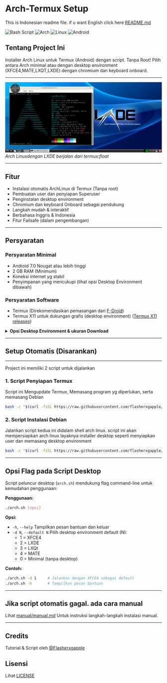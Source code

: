 # Arch-Termux Setup
This is Indonesian readme file. if u want English click here [README.md](./README.md)

![Bash Script](https://img.shields.io/badge/bash_script-%23121011.svg?style=flat&logo=gnu-bash&logoColor=white) ![Arch](https://img.shields.io/badge/Arch_Linux-1793D1?style=flat&logo=arch-linux&logoColor=white) ![Linux](https://img.shields.io/badge/Linux-FCC624?style=flat&logo=linux&logoColor=black) ![Android](https://img.shields.io/badge/Android-34A853?style=flat&logo=android&logoColor=white)

## Tentang Project Ini
Installer Arch Linux untuk Termux (Android) dengan script. Tanpa Root! Pilih antara Arch minimal atau dengan desktop environment (XFCE4,MATE,LXQT,LXDE) dengan chromium dan keyboard onboard.

---

![Arch Linux di Termux dengan LXDE](/arch-termux.jpg)
*Arch Linuxdengan LXDE berjalan dari termux:float*

---

## Fitur
- Instalasi otomatis ArchLinux di Termux (Tanpa root)
- Pembuatan user dan penyiapan Superuser
- Penginstalan desktop environment
- Chromium dan keyboard Onboard sebagai pendukung
- Langkah mudah & interaktif
- Berbahasa Inggris & Indonesia
- Fitur Failsafe (dalam pengembangan)

---

## Persyaratan

### Persyaratan Minimal
- Android 7.0 Nougat atau lebih tinggi
- 2 GB RAM (Minimum)
- Koneksi internet yg stabil
- Penyimpanan yang mencukupi (lihat opsi Desktop Environment dibawah)

### Persyaratan Software
- Termux (Direkomendasikan pemasangan dari [F-Droid](https://f-droid.org/id/packages/com.termux/))
- Termux X11 untuk dukungan grafis (desktop environment) ([Termux X11 releases](https://github.com/termux/termux-x11/releases/tag/nightly))

<details>
<summary><strong>Opsi Desktop Environment & ukuran Download</strong></summary>

- <strong>Minimal (Tanpa desktop environment):</strong>
  - Hanya program yg dibutuhkan (sudo, nano, adduser, pulseaudio)
  - installasi tercepat, download terkecil (~50-100 MB)

- <strong>XFCE4 Desktop Environment:</strong>
  - XFCE4, XFCE4 Terminal, Firefox ESR, Onboard
  - Ringan dan cocok untuk segala perangkat
  - Ukuran Download: ~400-600 MB
  - Ukuran Installasi: ~1.2-1.5 GB

- <strong>LXDE Desktop Environment:</strong>
  - LXDE, Firefox ESR, Onboard
  - Ringan, tampilan klasik
  - Ukuran Download: ~300-500 MB
  - Ukuran Installasi: ~1-1.2 GB

- <strong>LXQt Desktop Environment:</strong>
  - LXQt, Firefox ESR, Onboard
  - Ringan, tampilan modern
  - Ukuran Download: ~350-550 MB
  - Ukuran Installasi: ~1-1.3 GB

- <strong>MATE Desktop Environment:</strong>
  - MATE, Firefox ESR, Onboard
  - Klasik, stabil
  - Ukuran Download: ~500-700 MB
  - Ukuran Installasi: ~1.2-1.7 GB

<em>Ukuran sebenarnya tergantung repository dan mirror(server) yang digunakan. Pastikan untuk memiliki penyimpana yang cukup dan kecepatan internet yang stabil.</em>
</details>

---


## Setup Otomatis (Disarankan)

---

Project ini memiliki 2 script untuk dijalankan

### 1. Script Penyiapan Termux
Script ini Mengupdate Termux, Memasang program yg diperlukan, serta memasang Debian
```sh
bash -c "$(curl -fsSL https://raw.githubusercontent.com/flasherxgapple/arch-termux/master/termux-setup.sh)"
```

### 2. Script Instalasi Debian
Jalankan script kedua ini didalam shell arch linux. script ini akan mempersiapkan arch linux layaknya installer desktop seperti menyiapkan user dan memasang desktop environment
```sh
bash -c "$(curl -fsSL https://raw.githubusercontent.com/flasherxgapple/arch-termux/master/arch-setup.sh)"
```

---

## Opsi Flag pada Script Desktop

Script peluncur desktop (`arch.sh`) mendukung flag command-line untuk kemudahan penggunaan:

**Penggunaan:**
```sh
./arch.sh [opsi]
```

**Opsi:**
- `-h`, `--help`           Tampilkan pesan bantuan dan keluar
- `-d N`, `--default N`    Pilih desktop environment default (N):
    - 1 = XFCE4
    - 2 = LXDE
    - 3 = LXQt
    - 4 = MATE
    - 0 = Minimal (tanpa desktop)

**Contoh:**
```sh
./arch.sh -d 1     # Jalankan dengan XFCE4 sebagai default
./arch.sh -h       # Tampilkan pesan bantuan
```

---


## Jika script otomatis gagal. ada cara manual
Lihat [manual/manual.md](./manual/manual.md) Untuk instruksi langkah-langkah instalasi manual.

---

## Credits
Tutorial & Script oleh [@Flasherxgapple](https://github.com/Flasherxgapple)

## Lisensi
Lihat [LICENSE](./LICENSE)
